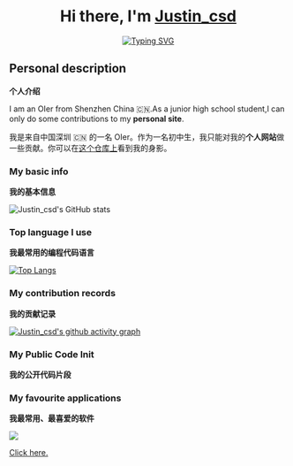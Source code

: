 <h1 align="center"> Hi there, I'm <a href="https://justincsd.github.io/csd.io/">Justin_csd</a> </h1>

<!-- Typing effect -->
<p align="center">
  <a href="https://git.io/typing-svg">
    <img src="https://readme-typing-svg.demolab.com?font=Fira+Code&pause=1000&center=true&vCenter=true&width=435&lines=A+Passionate+Coder;Self+learning;C+++%7C+Web+Developer;Always+Learning+New+Things" alt="Typing SVG" />
  </a>
</p>

## Personal description
**个人介绍**

I am an OIer from Shenzhen China 🇨🇳.As a junior high school student,I can only do some contributions to my **personal site**.

我是来自中国深圳 🇨🇳 的一名 OIer。作为一名初中生，我只能对我的**个人网站**做一些贡献。你可以在[这个仓库上](https://github.com/justincsd/csd.io)看到我的身影。

### My basic info
**我的基本信息**

![Justin_csd's GitHub stats](https://github-readme-stats.vercel.app/api?username=justincsd&show_icons=true)

### Top language I use
**我最常用的编程代码语言**

[![Top Langs](https://github-readme-stats.vercel.app/api/top-langs/?username=justincsd&layout=compact)](https://github.com/anuraghazra/github-readme-stats)

### My contribution records
**我的贡献记录**

[![Justin_csd's github activity graph](https://github-readme-activity-graph.vercel.app/graph?username=justincsd&theme=dracula)](https://github.com/ashutosh00710/github-readme-activity-graph)

### My Public Code Init
**我的公开代码片段**

### My favourite applications
**我最常用、最喜爱的软件**
<p align="left">
  <a href="https://skillicons.dev">
    <img src="https://skillicons.dev/icons?i=powershell,vscode,pycharm,git,github,md,linux,replit,netlify" />
  </a>
</p>

[Click here.](https://gist.github.com/justincsd)

